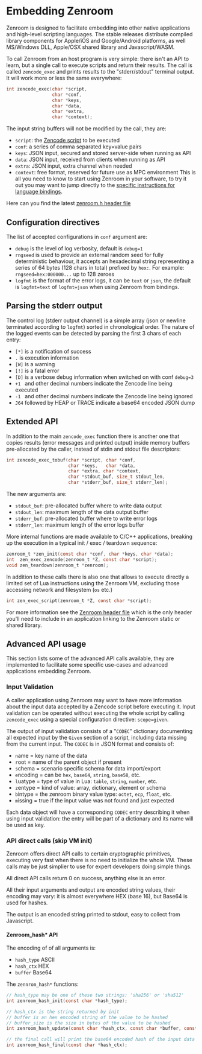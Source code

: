 # Embedding Zenroom

Zenroom is designed to facilitate embedding into other native applications and high-level scripting languages. The stable releases distribute compiled library components for Apple/iOS and Google/Android platforms, as well MS/Windows DLL, Apple/OSX shared library and Javascript/WASM.

To call Zenroom from an host program is very simple: there isn't an API to learn, but a single call to execute scripts and return their results. The call is called `zencode_exec` and prints results to the "stderr/stdout" terminal output. It will work more or less the same everywhere:

```c
int zencode_exec(char *script,
                 char *conf,
                 char *keys,
                 char *data,
                 char *extra,
                 char *context);
```
The input string buffers will not be modified by the call, they are:
- `script`: the [Zencode script](https://dev.zenroom.org/#/pages/zencode-cookbook-intro) to be executed
- `conf`: a series of comma separated key=value pairs
- `keys`: JSON input, secured and stored server-side when running as API
- `data`: JSON input, received from clients when running as API
- `extra`: JSON input, extra channel when needed
- `context`: free format, reserved for future use as MPC environment
This is all you need to know to start using Zenroom in your software, to try it out you may want to jump directly to the [specific instructions for language bindings](https://dev.zenroom.org/#/pages/how-to-embed?id=language-bindings).

Here can you find the latest [zenroom.h header file](https://github.com/dyne/Zenroom/blob/master/src/zenroom.h)

## Configuration directives

The list of accepted configurations in `conf` argument are:

- `debug` is the level of log verbosity, default is `debug=1`
- `rngseed` is used to provide an external random seed for fully deterministic behaviour, it accepts an hexadecimal string representing a series of 64 bytes (128 chars in total) prefixed by `hex:`. For example: `rngseed=hex:000000...` up to 128 zeroes
- `logfmt` is the format of the error logs, it can be `text` or `json`, the default is `logfmt=text` of `logfmt=json` when using Zenroom from bindings.

## Parsing the stderr output

The control log (stderr output channel) is a simple array (json or newline terminated according to `logfmt`) sorted in chronological order. The nature of the logged events can be detected by parsing the first 3 chars of each entry:
- `[*]` is a notification of success
- ` . ` is execution information
- `[W]` is a warning
- `[!]` is a fatal error
- `[D]` is a verbose debug information when switched on with conf `debug=3`
- `+1 ` and other decimal numbers indicate the Zencode line being executed
- `-1 ` and other decimal numbers indicate the Zencode line being ignored
- `J64` followed by HEAP or TRACE indicate a base64 encoded JSON dump

## Extended API

In addition to the main `zencode_exec` function there is another one that copies results (error messages and printed output) inside memory buffers pre-allocated by the caller, instead of stdin and stdout file descriptors:
```c
int zencode_exec_tobuf(char *script, char *conf,
                       char *keys,   char *data,
                       char *extra, char *context,
                       char *stdout_buf, size_t stdout_len,
                       char *stderr_buf, size_t stderr_len);
```
The new arguments are:
- `stdout_buf`: pre-allocated buffer where to write data output
- `stdout_len`: maximum length of the data output buffer
- `stderr_buf`: pre-allocated buffer where to write error logs
- `stderr_len`: maximum length of the error logs buffer

More internal functions are made available to C/C++ applications, breaking up the execution in a typical init / exec / teardown sequence:

```c
zenroom_t *zen_init(const char *conf, char *keys, char *data);
int  zen_exec_zencode(zenroom_t *Z, const char *script);
void zen_teardown(zenroom_t *zenroom);
```

In addition to these calls there is also one that allows to execute directly a limited set of Lua instructions using the Zenroom VM, excluding those accessing network and filesystem (`os` etc.)
```c
int zen_exec_script(zenroom_t *Z, const char *script);
```

For more information see the [Zenroom header file](https://github.com/dyne/Zenroom/blob/master/src/zenroom.h) which is the only header you'll need to include in an application linking to the Zenroom static or shared library.

## Advanced API usage

This section lists some of the advanced API calls available, they are
implemented to facilitate some specific use-cases and advanced
applications embedding Zenroom.

### Input Validation

A caller application using Zenroom may want to have more information about the input data accepted by a Zencode script before executing it. Input validation can be operated without executing the whole script by calling `zencode_exec` using a special configuration directive: `scope=given`.

The output of input validation consists of a "`CODEC`" dictionary documenting all expected input by the `Given` section of a script, including data missing from the current input. The `CODEC` is in JSON format and consists of:

- `n`ame = key name of the data
- `r`oot = name of the parent object if present
- `s`chema = scenario specific schema for data import/export
- `e`ncoding = can be `hex`, `base64`, `string`, `base58`, etc.
- `l`uatype = type of value in Lua: `table`, `string`, `number`, etc.
- `z`entype = kind of value: `a`rray, `d`ictionary, `e`lement or `s`chema
- `b`intype = the zenroom binary value type: `octet`, `ecp`, `float`, etc.
- `m`issing = true if the input value was not found and just expected

Each data object will have a corresponding `CODEC` entry describing it
when using input validation: the entry will be part of a dictionary
and its name will be used as key.

### API direct calls (skip VM init)

Zenroom offers direct API calls to certain cryptographic primitives, executing very fast when there is no need to initialize the whole VM. These calls may be just simplier to use for expert developers doing simple things.

All direct API calls return 0 on success, anything else is an error.

All their input arguments and output are encoded string values, their encoding may vary: it is almost everywhere HEX (base 16), but Base64 is used for hashes.

The output is an encoded string printed to stdout, easy to collect from Javascript.

#### Zenroom_hash* API

The encoding of of all arguments is:
- `hash_type` ASCII
- `hash_ctx` HEX
- `buffer` Base64

The `zennrom_hash*` functions:
```c
// hash_type may be one of these two strings: 'sha256' or 'sha512'
int zenroom_hash_init(const char *hash_type);

// hash_ctx is the string returned by init
// buffer is an hex encoded string of the value to be hashed
// buffer_size is the size in bytes of the value to be hashed
int zenroom_hash_update(const char *hash_ctx, const char *buffer, const int buffer_size);

// the final call will print the base64 encoded hash of the input data
int zenroom_hash_final(const char *hash_ctx);
```
